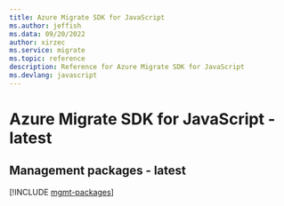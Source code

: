```yaml
---
title: Azure Migrate SDK for JavaScript
ms.author: jeffish
ms.data: 09/20/2022
author: xirzec
ms.service: migrate
ms.topic: reference
description: Reference for Azure Migrate SDK for JavaScript
ms.devlang: javascript
---
```

# Azure Migrate SDK for JavaScript - latest

## Management packages - latest
[!INCLUDE [mgmt-packages](migrate-mgmt-index.md)]